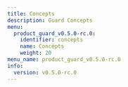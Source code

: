 ```yaml
---
title: Concepts
description: Guard Concepts
menu:
  product_guard_v0.5.0-rc.0:
    identifier: concepts
    name: Concepts
    weight: 20
menu_name: product_guard_v0.5.0-rc.0
info:
  version: v0.5.0-rc.0
---
```


